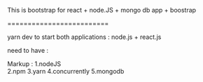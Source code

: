 This is bootstrap for react + node.JS + mongo db app + boostrap

=========================

yarn dev to start both applications : node.js + react.js


need to have :

 Markup : 1.nodeJS     
          2.npm 
          3.yarn
          4.concurrently
          5.mongodb
